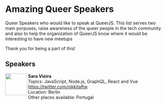 # Amazing Queer Speakers

Queer Speakers who would like to speak at QueerJS.
This list serves two main porpuses, raise awareness of the queer people in the tech community and also to help the organization of QueerJS know where it would be interesting to have new meetups

Thank you for being a part of this!

## Speakers

<img src="https://twitter.com/nikkitaFTW/profile_image?size=original" height="70px" width="70px" align="left" alt="" />

**Sara Vieira**\
Topics: JavaScript, Node.js, GraphQL, React and Vue\
https://twitter.com/nikkitaftw \
Location: Berlin\
Other places available: Portugal
